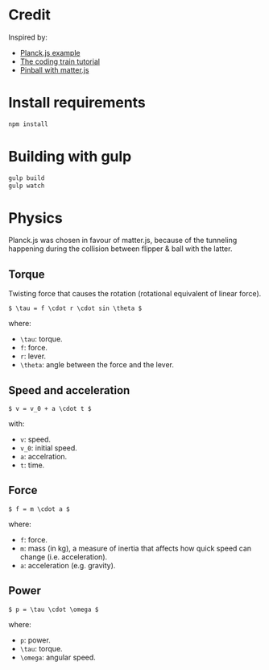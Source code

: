 # Credit
Inspired by:
- [Planck.js example]
- [The coding train tutorial]
- [Pinball with matter.js]

[Planck.js example]: https://github.com/shakiba/planck.js/blob/master/example/Pinball.js
[The coding train tutorial]: https://www.youtube.com/channel/UCvjgXvBlbQiydffZU7m1_aw
[Pinball with matter.js]: https://codersblock.com/blog/javascript-physics-with-matter-js/

# Install requirements
```bash
npm install
```

# Building with gulp

```bash
gulp build
gulp watch
```

# Physics
Planck.js was chosen in favour of matter.js, because of the tunneling happening during the collision between flipper & ball with the latter.

## Torque
Twisting force that causes the rotation (rotational equivalent of linear force).

```
$ \tau = f \cdot r \cdot sin \theta $
```

where:
- `\tau`: torque.
- `f`: force.
- `r`: lever.
- `\theta`: angle between the force and the lever.

## Speed and acceleration

```
$ v = v_0 + a \cdot t $
```

with:
- `v`: speed.
- `v_0`: initial speed.
- `a`: accelration.
- `t`: time.

## Force
```
$ f = m \cdot a $
```

where:
- `f`: force.
- `m`: mass (in kg), a measure of inertia that affects how quick speed can change (i.e. acceleration).
- `a`: acceleration (e.g. gravity).

## Power
```
$ p = \tau \cdot \omega $
```

where:
- `p`: power.
- `\tau`: torque.
- `\omega`: angular speed.
